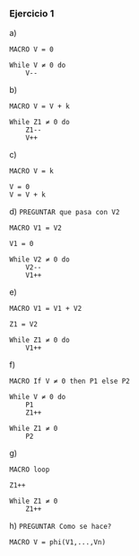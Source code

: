 ### Ejercicio 1

a)
```
MACRO V = 0

While V ≠ 0 do
    V--
```

b)
```
MACRO V = V + k

While Z1 ≠ 0 do
    Z1--
    V++
```

c)
```
MACRO V = k

V = 0
V = V + k
```

d) `PREGUNTAR que pasa con V2`
```
MACRO V1 = V2

V1 = 0

While V2 ≠ 0 do
    V2--
    V1++
```

e)
```
MACRO V1 = V1 + V2

Z1 = V2

While Z1 ≠ 0 do
    V1++
```

f)
```
MACRO If V ≠ 0 then P1 else P2

While V ≠ 0 do
    P1
    Z1++

While Z1 ≠ 0
    P2
```

g)
```
MACRO loop

Z1++

While Z1 ≠ 0
    Z1++
```

h) `PREGUNTAR Como se hace?`
```
MACRO V = phi(V1,...,Vn)
```
